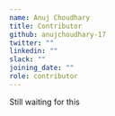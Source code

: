 ```yaml
---
name: Anuj Choudhary
title: Contributor
github: anujchoudhary-17
twitter: ""
linkedin: ""
slack: ""
joining_date: ""
role: contributor
---
```


Still waiting for this
